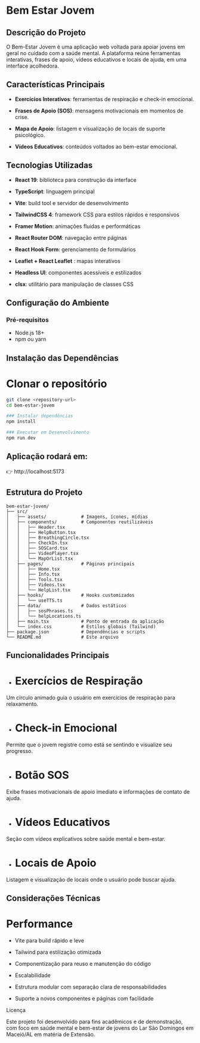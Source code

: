 # Bem Estar Jovem 

## Descrição do Projeto

O Bem-Estar Jovem é uma aplicação web voltada para apoiar jovens em geral no cuidado com a saúde mental.
A plataforma reúne ferramentas interativas, frases de apoio, vídeos educativos e locais de ajuda, em uma interface acolhedora.

## Características Principais

- **Exercícios Interativos**: ferramentas de respiração e check-in emocional.

- **Frases de Apoio (SOS)**: mensagens motivacionais em momentos de crise.

- **Mapa de Apoio**: listagem e visualização de locais de suporte psicológico.

- **Vídeos Educativos**: conteúdos voltados ao bem-estar emocional.


## Tecnologias Utilizadas

- **React 19**: biblioteca para construção da interface

- **TypeScript**: linguagem principal

- **Vite**: build tool e servidor de desenvolvimento

- **TailwindCSS 4**: framework CSS para estilos rápidos e responsivos

- **Framer Motion**: animações fluidas e performáticas

- **React Router DOM**: navegação entre páginas

- **React Hook Form**: gerenciamento de formulários

- **Leaflet + React Leaflet** : mapas interativos

- **Headless UI**: componentes acessíveis e estilizados

- **clsx**: utilitário para manipulação de classes CSS

## Configuração do Ambiente

### Pré-requisitos

- Node.js 18+
- npm ou yarn

## Instalação das Dependências

# Clonar o repositório

```bash
git clone <repository-url>
cd bem-estar-jovem

### Instalar dependências
npm install

### Executar em Desenvolvimento
npm run dev
```

## Aplicação rodará em:
👉 http://localhost:5173

## Estrutura do Projeto
```
bem-estar-jovem/
├── src/
│   ├── assets/             # Imagens, ícones, mídias
│   ├── components/         # Componentes reutilizáveis
│   │   ├── Header.tsx
│   │   ├── HelpButton.tsx
│   │   ├── BreathingCircle.tsx
│   │   ├── CheckIn.tsx
│   │   ├── SOSCard.tsx
│   │   ├── VideoPlayer.tsx
│   │   └── MapOrList.tsx
│   ├── pages/              # Páginas principais
│   │   ├── Home.tsx
│   │   ├── Info.tsx
│   │   ├── Tools.tsx
│   │   ├── Videos.tsx
│   │   └── HelpList.tsx
│   ├── hooks/              # Hooks customizados
│   │   └── useTTS.ts
│   ├── data/               # Dados estáticos
│   │   ├── sosPhrases.ts
│   │   └── helpLocations.ts
│   ├── main.tsx            # Ponto de entrada da aplicação
│   └── index.css           # Estilos globais (Tailwind)
├── package.json            # Dependências e scripts
└── README.md               # Este arquivo
```

## Funcionalidades Principais
- # Exercícios de Respiração

Um círculo animado guia o usuário em exercícios de respiração para relaxamento.

- # Check-in Emocional

Permite que o jovem registre como está se sentindo e visualize seu progresso.

- # Botão SOS

Exibe frases motivacionais de apoio imediato e informações de contato de ajuda.

- # Vídeos Educativos

Seção com vídeos explicativos sobre saúde mental e bem-estar.

- # Locais de Apoio

Listagem e visualização de locais onde o usuário pode buscar ajuda.

## Considerações Técnicas
# Performance

- Vite para build rápido e leve

- Tailwind para estilização otimizada

- Componentização para reuso e manutenção do código

- Escalabilidade

- Estrutura modular com separação clara de responsabilidades

- Suporte a novos componentes e páginas com facilidade


Licença

Este projeto foi desenvolvido para fins acadêmicos e de demonstração, com foco em saúde mental e bem-estar de jovens do Lar São Domingos em Maceió/AL em matéria de Extensão.
